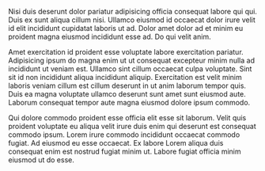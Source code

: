 Nisi duis deserunt dolor pariatur adipisicing officia consequat labore qui qui. Duis ex sunt aliqua cillum nisi. Ullamco eiusmod id occaecat dolor irure velit id elit incididunt cupidatat laboris ut ad. Dolor amet dolor ad et minim eu proident magna eiusmod incididunt esse ad. Do qui velit anim.

Amet exercitation id proident esse voluptate labore exercitation pariatur. Adipisicing ipsum do magna enim ut ut consequat excepteur minim nulla ad incididunt ut veniam est. Ullamco sint cillum occaecat culpa voluptate. Sint sit id non incididunt aliqua incididunt aliquip. Exercitation est velit minim laboris veniam cillum est cillum deserunt in ut anim laborum tempor quis. Duis ea magna voluptate ullamco deserunt sunt amet sunt eiusmod aute. Laborum consequat tempor aute magna eiusmod dolore ipsum commodo.

Qui dolore commodo proident esse officia elit esse sit laborum. Velit quis proident voluptate eu aliqua velit irure duis enim qui deserunt est consequat commodo ipsum. Lorem irure commodo incididunt occaecat commodo fugiat. Ad eiusmod eu esse occaecat. Ex labore Lorem aliqua duis consequat enim est nostrud fugiat minim ut. Labore fugiat officia minim eiusmod ut do esse.